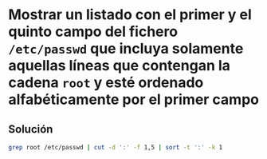 # Mostrar un listado con el primer y el quinto campo del fichero `/etc/passwd` que incluya solamente aquellas líneas que contengan la cadena `root` y esté ordenado alfabéticamente por el primer campo

## Solución

```bash
grep root /etc/passwd | cut -d ':' -f 1,5 | sort -t ':' -k 1
```
